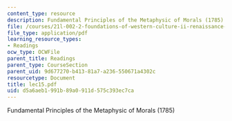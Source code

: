```yaml
---
content_type: resource
description: Fundamental Principles of the Metaphysic of Morals (1785)
file: /courses/21l-002-2-foundations-of-western-culture-ii-renaissance-to-modernity-spring-2003/d5a6aeb1991b89a0911d575c393ec7ca_lec15.pdf
file_type: application/pdf
learning_resource_types:
- Readings
ocw_type: OCWFile
parent_title: Readings
parent_type: CourseSection
parent_uid: 9d677270-b413-81a7-a236-550671a4302c
resourcetype: Document
title: lec15.pdf
uid: d5a6aeb1-991b-89a0-911d-575c393ec7ca
---
```

Fundamental Principles of the Metaphysic of Morals (1785)

